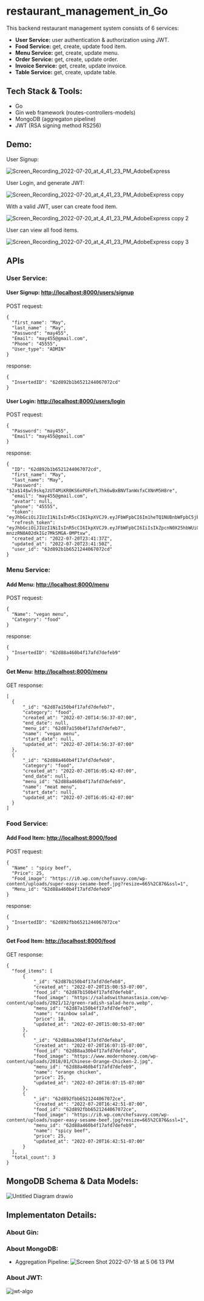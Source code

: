 # restaurant_management_in_Go

This backend restaurant management system consists of 6 services:
* __User Service:__ user authentication & authorization using JWT.
* __Food Service:__ get, create, update food item.
* __Menu Service:__ get, create, update menu.
* __Order Service:__ get, create, update order.
* __Invoice Service:__ get, create, update invoice. 
* __Table Service:__ get, create, update table.

## Tech Stack & Tools:
* Go 
* Gin web framework (routes-controllers-models)
* MongoDB (aggregaton pipeline)
* JWT (RSA signing method RS256)

## Demo:
User Signup:

![Screen_Recording_2022-07-20_at_4_41_23_PM_AdobeExpress](https://user-images.githubusercontent.com/101481587/180126180-7dd43c96-ccf8-4b4a-b4e2-643ab5ae3dce.gif)

User Login, and generate JWT:

![Screen_Recording_2022-07-20_at_4_41_23_PM_AdobeExpress copy](https://user-images.githubusercontent.com/101481587/180126438-1a6a8489-b224-419b-a7bc-5735515c1509.gif)

With a valid JWT, user can create food item.

![Screen_Recording_2022-07-20_at_4_41_23_PM_AdobeExpress copy 2](https://user-images.githubusercontent.com/101481587/180127413-c9602305-3bac-4a46-8019-a0310be40eda.gif)

User can view all food items.

![Screen_Recording_2022-07-20_at_4_41_23_PM_AdobeExpress copy 3](https://user-images.githubusercontent.com/101481587/180127577-85e7862a-cc5c-4b8c-8210-18ba9a5f0cc3.gif)



## APIs
### User Service:
  #### User Signup: <http://localhost:8000/users/signup>
  POST request:
  ```
  {
    "first_name": "May",
    "last_name" : "May",
    "Password": "may455",
    "Email": "may455@gmail.com",
    "Phone": "45555",
    "User_type": "ADMIN"
  }
  ```
  response:
  ```
  {
    "InsertedID": "62d892b1b6521244067072cd"
  }
  ```
  #### User Login: <http://localhost:8000/users/login>
  POST request:
  ```
  {
    "Password": "may455",
    "Email": "may455@gmail.com"
  }
  ```
  response:
  ```
  {
    "ID": "62d892b1b6521244067072cd",
    "first_name": "May",
    "last_name": "May",
    "Password": "$2a$14$wl9skqJzUT4MiKR0KS6xPOFefL7hk6wBxBNVTanWxfxCXNnM5H8re",
    "email": "may455@gmail.com",
    "avatar": null,
    "phone": "45555",
    "token":  "eyJhbGciOiJIUzI1NiIsInR5cCI6IkpXVCJ9.eyJFbWFpbCI6Im1heTQ1NUBnbWFpbC5jb20iLCJGaXJzdF9uYW1lIjoiTWF5IiwiTGFzdF9uYW1lIjoiTWF5IiwiVWlkIjoiNjJkODkyYjFiNjUyMTI0NDA2NzA3MmNkIiwiZXhwIjoxNjU4NDQ2OTEwfQ.hgyHJwYlSu630Z0zEQ2C24EV7L2KHIN9vZ2fmm5FfkQ",
    "refresh_token": "eyJhbGciOiJIUzI1NiIsInR5cCI6IkpXVCJ9.eyJFbWFpbCI6IiIsIkZpcnN0X25hbWUiOiIiLCJMYXN0X25hbWUiOiIiLCJVaWQiOiIiLCJleHAiOjE2NTg5NjUzMTB9.eSrEPnhz5ZkBx-mnzzRN0A02dkIGz7MkSMGA-0MPtxw",
    "created_at": "2022-07-20T23:41:37Z",
    "updated_at": "2022-07-20T23:41:50Z",
    "user_id": "62d892b1b6521244067072cd"
  }
  ```  
### Menu Service: 
#### Add Menu: <http://localhost:8000/menu>
  POST request:
  ```
  {
    "Name": "vegan menu",
    "Category": "food"
  }
  ```
  response:
  ```
  {
    "InsertedID": "62d88a460b4f17afd7defeb9"
  }
  ```
 #### Get Menu: <http://localhost:8000/menu>
   GET response:
  ```
  [
    {
        "_id": "62d87a150b4f17afd7defeb7",
        "category": "food",
        "created_at": "2022-07-20T14:56:37-07:00",
        "end_date": null,
        "menu_id": "62d87a150b4f17afd7defeb7",
        "name": "vegan menu",
        "start_date": null,
        "updated_at": "2022-07-20T14:56:37-07:00"
    },
    {
        "_id": "62d88a460b4f17afd7defeb9",
        "category": "food",
        "created_at": "2022-07-20T16:05:42-07:00",
        "end_date": null,
        "menu_id": "62d88a460b4f17afd7defeb9",
        "name": "meat menu",
        "start_date": null,
        "updated_at": "2022-07-20T16:05:42-07:00"
    }
  ]
  ``` 
### Food Service:
#### Add Food Item: <http://localhost:8000/food>
  POST request:
  ```
  {
    "Name" : "spicy beef",
    "Price": 25,
    "Food_image": "https://i0.wp.com/chefsavvy.com/wp-content/uploads/super-easy-sesame-beef.jpg?resize=665%2C876&ssl=1",
    "Menu_id": "62d88a460b4f17afd7defeb9"
  }
  ```
  response:
  ```
  {
    "InsertedID": "62d892fbb6521244067072ce"
  }
  ```
#### Get Food Item: <http://localhost:8000/food>
  GET response:
  ```
  {
    "food_items": [
        {
            "_id": "62d87b150b4f17afd7defeb8",
            "created_at": "2022-07-20T15:00:53-07:00",
            "food_id": "62d87b150b4f17afd7defeb8",
            "food_image": "https://saladswithanastasia.com/wp-content/uploads/2021/12/green-radish-salad-hero.webp",
            "menu_id": "62d87a150b4f17afd7defeb7",
            "name": "rainbow salad",
            "price": 18,
            "updated_at": "2022-07-20T15:00:53-07:00"
        },
        {
            "_id": "62d88aa30b4f17afd7defeba",
            "created_at": "2022-07-20T16:07:15-07:00",
            "food_id": "62d88aa30b4f17afd7defeba",
            "food_image": "https://www.modernhoney.com/wp-content/uploads/2018/01/Chinese-Orange-Chicken-2.jpg",
            "menu_id": "62d88a460b4f17afd7defeb9",
            "name": "orange chicken",
            "price": 25,
            "updated_at": "2022-07-20T16:07:15-07:00"
        },
        {
            "_id": "62d892fbb6521244067072ce",
            "created_at": "2022-07-20T16:42:51-07:00",
            "food_id": "62d892fbb6521244067072ce",
            "food_image": "https://i0.wp.com/chefsavvy.com/wp-content/uploads/super-easy-sesame-beef.jpg?resize=665%2C876&ssl=1",
            "menu_id": "62d88a460b4f17afd7defeb9",
            "name": "spicy beef",
            "price": 25,
            "updated_at": "2022-07-20T16:42:51-07:00"
        }
    ],
    "total_count": 3
  }
  ```

## MongoDB Schema & Data Models:
![Untitled Diagram drawio](https://user-images.githubusercontent.com/101481587/180132592-9ea68fc6-bc53-4f32-aa32-27c0b1692b96.svg)

## Implementaton Details:
### About Gin:

### About MongoDB:
- Aggregation Pipeline:
![Screen Shot 2022-07-18 at 5 06 13 PM](https://user-images.githubusercontent.com/101481587/180132440-8692d631-5f39-4b9d-8838-40485f5d8f7b.jpg)

### About JWT:
![jwt-algo](https://user-images.githubusercontent.com/101481587/180132516-8a55614a-7440-4b97-97dc-9b0f34f6f79a.svg)


